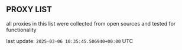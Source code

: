 ## PROXY LIST

all proxies in this list were collected from open sources and tested for functionality

last update: `2025-03-06 10:35:45.506940+00:00` UTC